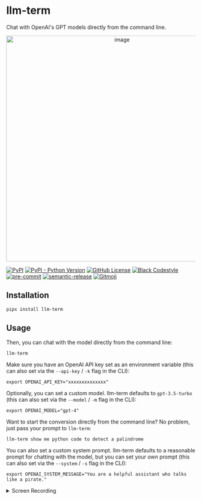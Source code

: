 # llm-term

Chat with OpenAI's GPT models directly from the command line.

<p align="center">
<img width="600" alt="image" src="https://github.com/juftin/llm-term/assets/49741340/ca75486f-a3a9-41fb-8b25-d939cbfdfd22">
</p>

[![PyPI](https://img.shields.io/pypi/v/llm-term?color=blue&label=🤖%20llm-term)](https://github.com/juftin/llm-term)
[![PyPI - Python Version](https://img.shields.io/pypi/pyversions/llm-term)](https://pypi.python.org/pypi/llm-term/)
[![GitHub License](https://img.shields.io/github/license/juftin/llm-term?color=blue&label=License)](https://github.com/juftin/llm-term/blob/main/LICENSE)
[![Black Codestyle](https://img.shields.io/badge/code%20style-black-000000.svg)]()
[![pre-commit](https://img.shields.io/badge/pre--commit-enabled-lightgreen?logo=pre-commit)](https://github.com/pre-commit/pre-commit)
[![semantic-release](https://img.shields.io/badge/%20%20%F0%9F%93%A6%F0%9F%9A%80-semantic--release-e10079.svg)](https://github.com/semantic-release/semantic-release)
[![Gitmoji](https://img.shields.io/badge/gitmoji-%20😜%20😍-FFDD67.svg)](https://gitmoji.dev)

## Installation

```bash
pipx install llm-term
```

## Usage

Then, you can chat with the model directly from the command line:

```shell
llm-term
```

Make sure you have an OpenAI API key set as an environment variable
(this can also set via the `--api-key` / `-k` flag in the CLI):

```shell
export OPENAI_API_KEY="xxxxxxxxxxxxxx"
```

Optionally, you can set a custom model. llm-term defaults
to `gpt-3.5-turbo` (this can also set via the
`--model` / `-m` flag in the CLI):

```shell
export OPENAI_MODEL="gpt-4"
```

Want to start the conversion directly from the command line? No problem,
just pass your prompt to `llm-term`:

```shell
llm-term show me python code to detect a palindrome
```

You can also set a custom system prompt. llm-term defaults to a reasonable
prompt for chatting with the model, but you can set your own prompt (this
can also set via the `--system` / `-s` flag in the CLI):

```shell
export OPENAI_SYSTEM_MESSAGE="You are a helpful assistant who talks like a pirate."
```

<details>
<summary>Screen Recording</summary>

https://user-images.githubusercontent.com/49741340/270871763-d872650e-bceb-4da3-8bc6-3e079d55e5a3.mov

</details>
